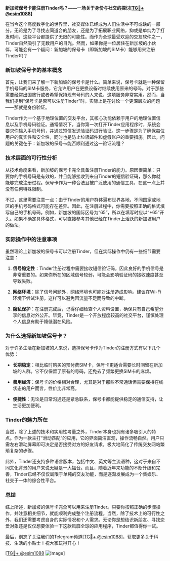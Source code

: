 **新加坡保号卡能注册Tinder吗？——一场关于身份与社交的探讨[[TG💪+ @esim1088](https://t.me/s/esim1088)]**

在当今这个高度数字化的世界里，社交媒体已经成为人们生活中不可或缺的一部分。无论是为了寻找志同道合的朋友，还是为了拓展职业网络，抑或是单纯为了打发时间，这些平台都提供了无限的可能性。而作为全球最受欢迎的交友软件之一，Tinder自然吸引了无数用户的目光。然而，如果你是一位居住在新加坡的小伙伴，可能会有一个疑问：新加坡的保号卡（即新加坡的SIM卡）能够用来注册Tinder吗？

### **新加坡保号卡的基本概念**

首先，让我们来了解一下新加坡的保号卡是什么。简单来说，保号卡就是一种保留手机号码的SIM卡服务，它允许用户在更换设备时继续使用原来的号码。对于那些需要经常出国旅行或者希望保持现有号码的人来说，这项服务非常实用。然而，当我们提到“保号卡是否可以注册Tinder”时，实际上是在讨论一个更深层次的问题——那就是身份验证。

Tinder作为一个基于地理位置的交友平台，其核心功能依赖于用户的地理位置信息以及手机号码验证。通常情况下，当你第一次打开Tinder应用程序时，系统会要求你输入手机号码，并通过短信发送验证码进行验证。这一步骤是为了确保每位用户的真实性和安全性，同时也是防止垃圾邮件和虚假账户的重要措施。因此，问题的关键在于：新加坡的保号卡能否顺利通过这一验证流程？

### **技术层面的可行性分析**

从技术角度来看，新加坡的保号卡完全具备注册Tinder的能力。原因很简单：只要你的手机号码是有效的，并且能够接收到来自Tinder的短信验证码，那么你就能够完成注册过程。保号卡作为一种合法且被广泛使用的通信工具，在这一点上并没有任何特殊限制。

不过，这里需要注意一点：由于Tinder的用户群体遍布世界各地，不同国家或地区的手机号码格式可能存在差异。因此，在注册过程中，你需要按照正确的格式填写自己的手机号码。例如，新加坡的国际区号为“65”，所以在填写时应以“+65”开头。如果不确定具体格式，可以直接参考其他已经在Tinder上活跃的新加坡用户的做法。

### **实际操作中的注意事项**

虽然理论上新加坡的保号卡可以注册Tinder，但在实际操作中仍有一些细节需要注意：

1. **信号稳定性**：Tinder注册过程中需要接收短信验证码，因此良好的手机信号是非常重要的。如果你所在的区域信号较弱，可能会影响验证码的接收速度甚至导致失败。
   
2. **网络环境**：除了信号问题外，网络环境也可能对注册造成影响。建议在Wi-Fi环境下尝试注册，这样可以避免因流量不足而导致的中断。

3. **隐私保护**：在注册完成后，记得仔细检查个人资料设置，确保只有自己希望分享的信息对外公开。毕竟，Tinder是一个开放程度较高的社交平台，谨慎处理个人信息有助于降低潜在风险。

### **为什么选择新加坡保号卡？**

对于许多生活在新加坡的人来说，选择保号卡作为Tinder的注册方式有以下几个优势：

- **长期稳定**：相比临时购买的预付费SIM卡，保号卡更适合需要长时间留在新加坡的人群。它不仅保留了原有的号码，还免去了频繁更换SIM卡的麻烦。
  
- **费用经济**：保号卡的价格相对合理，尤其是对于那些不常通话但需要保持在线状态的用户而言，性价比非常高。

- **便捷性**：无论是日常沟通还是紧急联系，保号卡都能提供稳定的通信支持，让生活更加便利。

### **Tinder的魅力所在**

当然，除了上述的技术和实用性考量之外，Tinder本身也拥有诸多吸引人的特点。作为一款主打“滑动匹配”的应用，它的界面简洁直观，操作流畅自然。用户只需左右滑动屏幕即可决定是否接受对方的好友请求，极大地简化了传统交友网站繁琐复杂的步骤。

此外，Tinder还支持多种语言版本，包括中文、英文等主流语种，这对于来自不同文化背景的用户来说无疑是一大福音。而且，随着近年来功能的不断升级和完善，Tinder已经不仅仅局限于单纯的交友功能，而是逐渐发展成为一个集娱乐、社交于一体的综合性平台。

### **总结**

综上所述，新加坡的保号卡完全可以用来注册Tinder。只要你按照正确的步骤操作，并注意相关细节，就能顺利完成整个注册流程。当然，除了技术上的可行性之外，我们还需要考虑自身的实际情况和个人需求。无论你是想结识新朋友、寻找恋爱对象还是仅仅想要体验一下这款风靡全球的应用程序，Tinder都值得你一试。

最后，别忘了关注我们的Telegram频道[[TG💪+ @esim1088](https://t.me/s/esim1088)]，获取更多关于科技、生活的小贴士！祝大家玩得开心！

[[TG💪+ @esim1088](https://t.me/s/esim1088) ![Image](https://i.postimg.cc/4NQfJmqS/Snipaste-2025-05-13-00-14-12.png)]